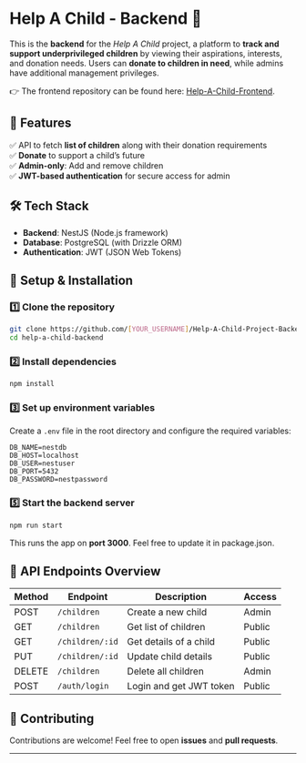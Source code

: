 # Help A Child - Backend 🌟

This is the **backend** for the *Help A Child* project, a platform to **track and support underprivileged children** by viewing their aspirations, interests, and donation needs. Users can **donate to children in need**, while admins have additional management privileges.

👉 The frontend repository can be found here: [Help-A-Child-Frontend](https://github.com/SiddharthMishra510/Help-A-Child-Project-Frontend).

## 🚀 Features

✅ API to fetch **list of children** along with their donation requirements  
✅ **Donate** to support a child’s future  
✅ **Admin-only**: Add and remove children  
✅ **JWT-based authentication** for secure access for admin

## 🛠 Tech Stack

- **Backend**: NestJS (Node.js framework)
- **Database**: PostgreSQL (with Drizzle ORM)
- **Authentication**: JWT (JSON Web Tokens)

## 🔧 Setup & Installation

### 1️⃣ Clone the repository
```sh
git clone https://github.com/[YOUR_USERNAME]/Help-A-Child-Project-Backend.git
cd help-a-child-backend
```

### 2️⃣ Install dependencies
```sh
npm install
```

### 3️⃣ Set up environment variables
Create a `.env` file in the root directory and configure the required variables:
```env
DB_NAME=nestdb
DB_HOST=localhost
DB_USER=nestuser
DB_PORT=5432
DB_PASSWORD=nestpassword
```

### 5️⃣ Start the backend server
```sh
npm run start
```
This runs the app on **port 3000**. Feel free to update it in package.json.

## 🎯 API Endpoints Overview

| Method | Endpoint         | Description             | Access    |
|--------|------------------|-------------------------|-----------|
| POST   | `/children`      | Create a new child      | Admin    |
| GET    | `/children`      | Get list of children    | Public    |
| GET    | `/children/:id`  | Get details of a child  | Public    |
| PUT    | `/children/:id`  | Update child details    | Public     |
| DELETE | `/children`      | Delete all children     | Admin     |
| POST   | `/auth/login`    | Login and get JWT token | Public    |

## 🎯 Contributing

Contributions are welcome! Feel free to open **issues** and **pull requests**.

---

